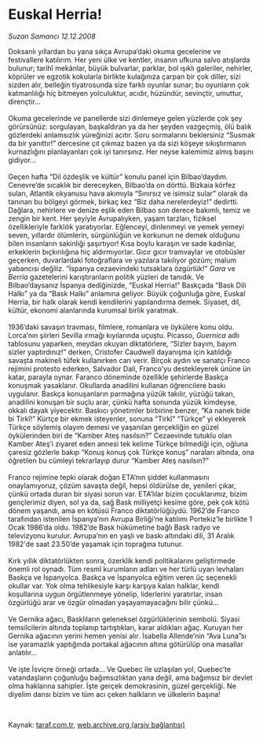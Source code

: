 # Euskal Herria!

*Suzan Samancı 12.12.2008*

<div class="taraf_structure_2col_1zq">
<div class="margen_n">



 <p>Doksanlı yıllardan bu yana sıkça Avrupa’daki okuma gecelerine ve festivallere katılırım. Her yeni ülke ve kentler, insanın ufkuna salvo atışlarda bulunur; tarihî mekânlar, büyük bulvarlar, parklar, bol ışıklı galeriler, nehirler, köprüler ve egzotik kokularla birlikte kulağınıza çarpan bir çok diller, sizi sizden alır, belleğin tiyatrosunda size farklı oyunlar sunar; bu oyunların çok katmanlılığı hiç bitmeyen yolculuktur, acıdır, hüzündür, sevinçtir, umuttur, dirençtir... <br/><br/>Okuma gecelerinde ve panellerde sizi dinlemeye gelen yüzlerde çok şey görürsünüz: sorgulayan, başkaldıran ya da her şeyden vazgeçmiş, ölü balık gözlerdeki anlamsızlık yüreğinizi acıtır. Soru sormalarını beklersiniz “Susmak da bir yanıttır!” dercesine çıt çıkmaz bazen ya da sizi köşeye sıkıştırmanın kurnazlığını planlayanları çok iyi tanırsınız. Her neyse kalemimiz almış başını gidiyor... <br/><br/>Geçen hafta “Dil özdeşlik ve kültür” konulu panel için Bilbao’daydım. Cenevre’de sıcaklık bir dereceyken, Bilbao’da on dörttü. Bizkaia körfez suları, Atlantik okyanusu hava akımıyla “Sınırsız ve isimsiz sular” olarak da tanınan bu bölgeyi görmek, birkaç kez “Biz daha nerelerdeyiz!” dedirtti. Dağlara, nehirlere ve denize eşlik eden Bilbao son derece bakımlı, temiz ve zengin bir kent. Her şeyiyle Avrupalıyken, yaşam tarzları, fiziksel özellikleriyle farklılık yaratıyorlar. Eğlenceyi, dinlenmeyi ve yemek yemeyi seven, yıllardır ölümlerin, sürgünlüğün ve korkunun ne demek olduğunu bilen insanların sakinliği şaşırtıyor! Kısa boylu karaşın ve sade kadınlar, erkeklerin bıçkınlığına hiç aldırmıyorlar. Gıcır gıcır tramvaylar ve otobüsler geçerken, duvarlardaki fotoğraflara ve yazılara takılıyor gözüm; malum yabancısı değiliz. “İspanya cezaevindeki tutsaklara özgürlük!” <i>Gara</i> ve <i>Berria</i> gazetelerini karıştıranların politik yüzleri de tanıdık. Ve Bilbao’daysanız İspanya dediğinizde, “Euskal Herria!” Baskçada “Bask Dili Halkı” ya da “Bask Halkı” anlamına geliyor. Büyük çoğunluğa göre, Euskal Herria, bir halk olarak kendi kendilerini yapılandırma demek. Siyaset, dil, kültür, ekonomi alanlarında kurumsal birlik yaratmak. <br/><br/>1936’daki savaşın travması, filmlere, romanlara ve öykülere konu oldu. Lorca’nın şiirleri Sevilla ırmağı kıyılarında uçuştu. Picasso, <i>Guernica</i> adlı tablosunu yaparken, meydan okuyan diktatörlere, “Sizler bayım, bayım sizler yaptırdınız!” derken, Cristofer Caudwell dayanışma için katıldığı savaşta makineli tüfek kullanırken can verir. Birçok aydın ve sanatçı Franco rejimini protesto ederken, Salvador Dali, Franco’yu destekleyerek ününe ün katar, parayla oynar. Faranco döneminde özellikle şehirlerde Baskça konuşmak yasaklanır. Okullarda anadilini kullanan öğrencilere baskı uygulanır. Baskça konuşanların parmağına yüzük takılır, yüzüğü takan, anadilini konuşan bir suçlu arar, çünkü hafta sonunda yüzük kimdeyse, okkalı dayak yiyecektir. Baskıcı yönetimler birbirine benzer, “Ka nanek bide bi Tirkî!” Kürtçe bir ekmek isteyenler, sonuna “Tirkî” “Türkçe” yi ekleyerek Türkçe söylemiş olayım demesi ve yaşanılan gerçekliğin en güzel öykülerinden biri de “Kamber Ateş nasılsın?” Cezaevinde tutuklu olan Kamber Ateş’i ziyaret eden annesi tek kelime Türkçe bilmediği için, oğluna çaresiz gözlerle bakıp “Konuş konuş çok Türkçe konuş” naraları altında, ona öğretilen bu cümleyi tekrarlayıp durur “Kamber Ateş nasılsın?” <br/><br/>Franco rejimine tepki olarak doğan ETA’nın şiddet kullanmasını onaylamıyoruz, çözüm savaşta değil, hepsi öldürülse de, yenileri çıkar, çünkü ortada duran bir siyasi sorun var. ETA’lılar bizim çocuklarımız, bizim gençlerimiz diyen, sol ya da, sağ Bask milliyetçi kesime göre, pek çok kötü dönem yaşandı, ama en kötüsü Franco diktatörlüğüydü. 1962’de Franco tarafından istenilen İspanya’nın Avrupa Birliği’ne katılımı Portekiz’le birlikte 1 Ocak 1986’da oldu. 1982’de Bask hükümetine bağlı Bask radyo ve televizyonu kurulur. Avrupa’nın en yaşlı ve baskı altındaki dili, 31 Aralık 1982'de saat 23.50’de yaşamak için toprağına tutunur. <br/><br/>Kırk yıllık diktatörlükten sonra, özerklik kendi politikalarını geliştirmede önemli rol oynadı. Tüm resmî kurumların adları ve her türlü uyarı levhaları Baskça ve İspanyolca. Baskça ve İspanyolca eğitim veren üç seçenekli okullar var. Yok olma tehlikesiyle karşı karşıya kalan halklar, kendi koşullarına uygun örgütlenmeye yönelip, liderlerini yaratırlar, insan özgürlüğü arar ve özgür olmadan yaşayamayacağını bilir çünkü... <br/><br/>Ve Gernika ağacı, Basklıların geleneksel özgürlüklerinin sembolü. Siyasi temsilcilerin altında toplanıp tartıştıkları, karar aldıkları ağaç. Kuruyan her Gernika ağacının yerini hemen yenisi alır. İsabella Allende’nin “Ava Luna”sı ise yaramazlık yaptığında portakal ağacının altına götürülüp ona masallar anlatılır... <br/><br/>Ve işte İsviçre örneği ortada... Ve Quebec ile uzlaşılan yol, Quebec’te vatandaşların çoğunluğu bağımsızlıktan yana değil, ama bağımsız bir devlet olma haklarına sahipler. İşte gerçek demokrasinin, güzel gerçekliği. Ne diyelim darısı bizim ve tüm acı çeken halkların ve ülkelerin başına!</p>

<br/>


<div id="taraf_not">
</div>

</div>


</div>

Kaynak: [taraf.com.tr](http://www.taraf.com.tr:80/makale/3075.htm), [web.archive.org (arşiv bağlantısı)](http://web.archive.org/web/20090312021057/http://www.taraf.com.tr:80/makale/3075.htm)
